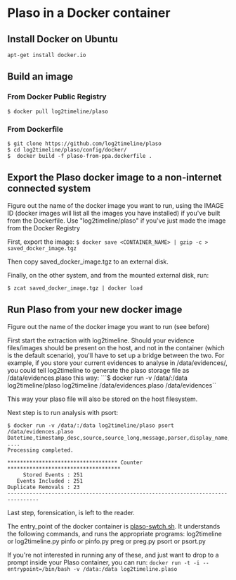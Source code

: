 # Plaso in a Docker container

## Install Docker on Ubuntu
`apt-get install docker.io`
## Build an image 
### From Docker Public Registry
`$ docker pull log2timeline/plaso`
### From Dockerfile
```
$ git clone https://github.com/log2timeline/plaso
$ cd log2timeline/plaso/config/docker/
$  docker build -f plaso-from-ppa.dockerfile .
```
## Export the Plaso docker image to a non-internet connected system
Figure out the name of the docker image you want to run, using the IMAGE ID (docker images will list all the images you have installed) if you've built from the Dockerfile. Use "log2timeline/plaso" if you've just made the image from the Docker Registry

First, export the image:
`$ docker save <CONTAINER_NAME> | gzip -c > saved_docker_image.tgz`

Then copy saved_docker_image.tgz to an external disk.

Finally, on the other system, and from the mounted external disk, run:

`$ zcat saved_docker_image.tgz | docker load`

## Run Plaso from your new docker image
Figure out the name of the docker image you want to run (see before)

First start the extraction with log2timeline. Should your evidence files/images should be present on the host, and not in the container (which is the default scenario), you'll have to set up a bridge between the two.
For example, if you store your current evidences to analyse in /data/evidences/,  you could tell log2timeline to generate the plaso storage file as /data/evidences.plaso this way:
```$ docker run -v /data/:/data log2timeline/plaso log2timeline /data/evidences.plaso /data/evidences``

This way your plaso file will also be stored on the host filesystem.

Next step is to run analysis with psort:
```
$ docker run -v /data/:/data log2timeline/plaso psort /data/evidences.plaso 
Datetime,timestamp_desc,source,source_long,message,parser,display_name,tag,store_number,store_index
....
Processing completed.

*********************************** Counter ************************************
     Stored Events : 251
   Events Included : 251
Duplicate Removals : 23
--------------------------------------------------------------------------------
```

Last step, forensication, is left to the reader. 

The entry_point of the docker container is [plaso-swtch.sh](https://github.com/log2timeline/plaso/blob/master/config/docker/plaso-switch.sh). It understands the following commands, and runs the appropriate programs:
log2timeline or log2timeline.py
pinfo or pinfo.py
preg  or preg.py
psort or psort.py


If you're not interested in running any of these, and just want to drop to a prompt inside your Plaso container, you can run:
`docker run -t -i --entrypoint=/bin/bash -v /data:/data log2timeline.plaso `
